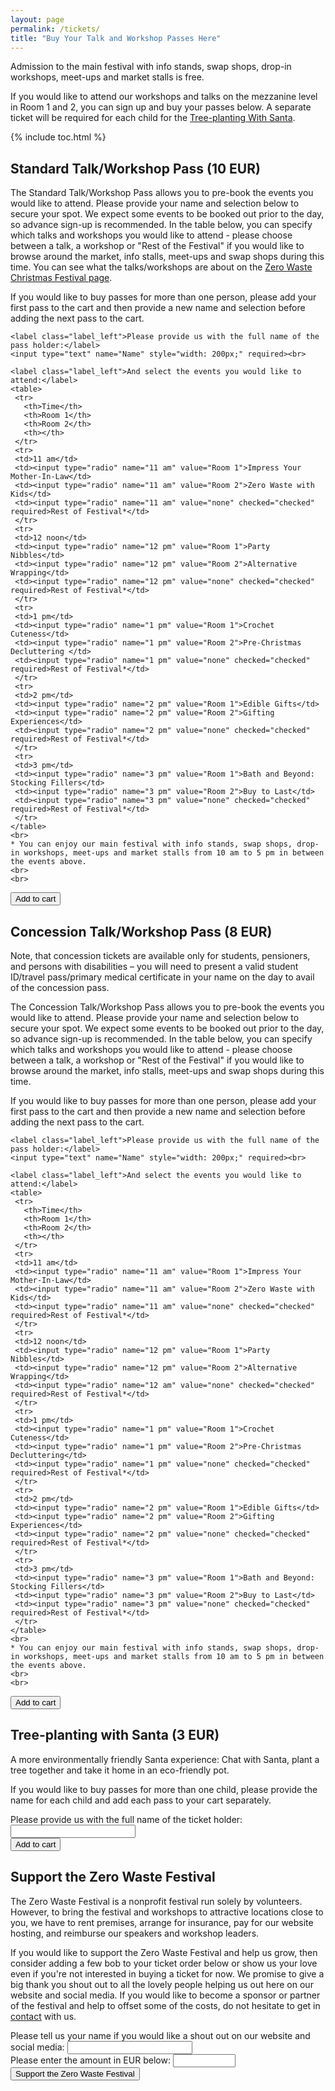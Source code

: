 ```yaml
---
layout: page
permalink: /tickets/
title: "Buy Your Talk and Workshop Passes Here"
---
```


Admission to the main festival with info stands, swap shops, drop-in workshops, meet-ups and market stalls is free. 

If you would like to attend our workshops and talks on the mezzanine level in Room 1 and 2, you can sign up and buy your passes below. A separate ticket will be required for each child for the [Tree-planting With Santa](#tree-planting-with-santa-3-eur).

<p data-fc-id="minicart" style="display:none;">
	<a href="https://zerowastefestival.foxycart.com/cart?cart=view">
	    View order summary:<br>
		<span data-fc-id="minicart-quantity">0</span>
		<span data-fc-id="minicart-singular"> item </span>
		<span data-fc-id="minicart-plural"> items </span>
		in cart. Total cost: EUR
		<span data-fc-id="minicart-order-total">0</span>
	</a>
</p>

{% include toc.html %}

## Standard Talk/Workshop Pass (10 EUR)

The Standard Talk/Workshop Pass allows you to pre-book the events you would like to attend. Please provide your name and selection below to secure your spot. We expect some events to be booked out prior to the day, so advance sign-up is recommended. In the table below, you can specify which talks and workshops you would like to attend - please choose between a talk, a workshop or "Rest of the Festival" if you would like to browse around the market, info stalls, meet-ups and swap shops during this time. You can see what the talks/workshops are about on the [Zero Waste Christmas Festival page](/2018-12-festival/#talks-and-workshops).

If you would like to buy passes for more than one person, please add your first pass to the cart and then provide a new name and selection before adding the next pass to the cart.

<div>
  <form action="https://zerowastefestival.foxycart.com/cart" method="post" accept-charset="utf-8">  
    <input type="hidden" name="name" value="Standard Talk/Workshop Pass" />
    <input type="hidden" name="price" value="10" />
    <input type="hidden" name="code" value="standard_pass" />
	
	<label class="label_left">Please provide us with the full name of the pass holder:</label>
	<input type="text" name="Name" style="width: 200px;" required><br>	
	
    <label class="label_left">And select the events you would like to attend:</label>	
	<table>
	 <tr>
	   <th>Time</th>
	   <th>Room 1</th>
	   <th>Room 2</th>
	   <th></th>
	 </tr>
	 <tr>
	 <td>11 am</td>
	 <td><input type="radio" name="11 am" value="Room 1">Impress Your Mother-In-Law</td>
	 <td><input type="radio" name="11 am" value="Room 2">Zero Waste with Kids</td>
	 <td><input type="radio" name="11 am" value="none" checked="checked" required>Rest of Festival*</td>
	 </tr>
	 <tr>
	 <td>12 noon</td>	
	 <td><input type="radio" name="12 pm" value="Room 1">Party Nibbles</td>
	 <td><input type="radio" name="12 pm" value="Room 2">Alternative Wrapping</td>
	 <td><input type="radio" name="12 pm" value="none" checked="checked" required>Rest of Festival*</td>
	 </tr>
	 <tr>
	 <td>1 pm</td>
	 <td><input type="radio" name="1 pm" value="Room 1">Crochet Cuteness</td>
	 <td><input type="radio" name="1 pm" value="Room 2">Pre-Christmas Decluttering </td>
	 <td><input type="radio" name="1 pm" value="none" checked="checked" required>Rest of Festival*</td>	 
	 </tr>
	 <tr>
	 <td>2 pm</td>
	 <td><input type="radio" name="2 pm" value="Room 1">Edible Gifts</td>
	 <td><input type="radio" name="2 pm" value="Room 2">Gifting Experiences</td>
	 <td><input type="radio" name="2 pm" value="none" checked="checked" required>Rest of Festival*</td>
	 </tr>
	 <tr>
	 <td>3 pm</td>
	 <td><input type="radio" name="3 pm" value="Room 1">Bath and Beyond: Stocking Fillers</td>
	 <td><input type="radio" name="3 pm" value="Room 2">Buy to Last</td>
	 <td><input type="radio" name="3 pm" value="none" checked="checked" required>Rest of Festival*</td>
	 </tr>
	</table>
	<br>
    * You can enjoy our main festival with info stands, swap shops, drop-in workshops, meet-ups and market stalls from 10 am to 5 pm in between the events above.
	<br>
	<br>
  <input type="submit" value="Add to cart" class="submit" />
  </form>
</div>


## Concession Talk/Workshop Pass (8 EUR)

Note, that concession tickets are available only for students, pensioners, and persons with disabilities – you will need to present a valid student ID/travel pass/primary medical certificate in your name on the day to avail of the concession pass.

The Concession Talk/Workshop Pass allows you to pre-book the events you would like to attend. Please provide your name and selection below to secure your spot. We expect some events to be booked out prior to the day, so advance sign-up is recommended. In the table below, you can specify which talks and workshops you would like to attend - please choose between a talk, a workshop or "Rest of the Festival" if you would like to browse around the market, info stalls, meet-ups and swap shops during this time.

If you would like to buy passes for more than one person, please add your first pass to the cart and then provide a new name and selection before adding the next pass to the cart.

<div>
  <form action="https://zerowastefestival.foxycart.com/cart" method="post" accept-charset="utf-8">  
    <input type="hidden" name="name" value="Concession Talk/Workshop Pass " />
    <input type="hidden" name="price" value="8" />
    <input type="hidden" name="code" value="concession_pass" />
	
	<label class="label_left">Please provide us with the full name of the pass holder:</label>
	<input type="text" name="Name" style="width: 200px;" required><br>	
	
    <label class="label_left">And select the events you would like to attend:</label>	
	<table>
	 <tr>
	   <th>Time</th>
	   <th>Room 1</th>
	   <th>Room 2</th>
	   <th></th>
	 </tr>
	 <tr>
	 <td>11 am</td>
	 <td><input type="radio" name="11 am" value="Room 1">Impress Your Mother-In-Law</td>
	 <td><input type="radio" name="11 am" value="Room 2">Zero Waste with Kids</td>
	 <td><input type="radio" name="11 am" value="none" checked="checked" required>Rest of Festival*</td>
	 </tr>
	 <tr>
	 <td>12 noon</td>	
	 <td><input type="radio" name="12 pm" value="Room 1">Party Nibbles</td>
	 <td><input type="radio" name="12 pm" value="Room 2">Alternative Wrapping</td>
	 <td><input type="radio" name="12 am" value="none" checked="checked" required>Rest of Festival*</td>
	 </tr>
	 <tr>
	 <td>1 pm</td>
	 <td><input type="radio" name="1 pm" value="Room 1">Crochet Cuteness</td>
	 <td><input type="radio" name="1 pm" value="Room 2">Pre-Christmas Decluttering</td>	
	 <td><input type="radio" name="1 pm" value="none" checked="checked" required>Rest of Festival*</td> 
	 </tr>
	 <tr>
	 <td>2 pm</td>
	 <td><input type="radio" name="2 pm" value="Room 1">Edible Gifts</td>
	 <td><input type="radio" name="2 pm" value="Room 2">Gifting Experiences</td>
	 <td><input type="radio" name="2 pm" value="none" checked="checked" required>Rest of Festival*</td>
	 </tr>
	 <tr>
	 <td>3 pm</td>
	 <td><input type="radio" name="3 pm" value="Room 1">Bath and Beyond: Stocking Fillers</td>
	 <td><input type="radio" name="3 pm" value="Room 2">Buy to Last</td>
	 <td><input type="radio" name="3 pm" value="none" checked="checked" required>Rest of Festival*</td>
	 </tr>
	</table>
	<br>
    * You can enjoy our main festival with info stands, swap shops, drop-in workshops, meet-ups and market stalls from 10 am to 5 pm in between the events above.
	<br>
	<br>
  <input type="submit" value="Add to cart" class="submit" />
  </form>
</div>

## Tree-planting with Santa (3 EUR)

A more environmentally friendly Santa experience: Chat with Santa, plant a tree together and take it home in an eco-friendly pot.

If you would like to buy passes for more than one child, please provide the name for each child and add each pass to your cart separately.

<div>
  <form action="https://zerowastefestival.foxycart.com/cart" method="post" accept-charset="utf-8">  
    <input type="hidden" name="name" value="Tree-planting with Santa" />
    <input type="hidden" name="price" value="3" />
    <input type="hidden" name="code" value="tree_planting" />
	<label class="label_left">Please provide us with the full name of the ticket holder:</label>
	<input type="text" name="Name" style="width: 200px;" required><br>
  <input type="submit" value="Add to cart" class="submit" />
  </form>
</div>


## Support the Zero Waste Festival

The Zero Waste Festival is a nonprofit festival run solely by volunteers. However, to bring the festival and workshops to attractive locations close to you, we have to rent premises, arrange for insurance, pay for our website hosting, and reimburse our speakers and workshop leaders. 

If you would like to support the Zero Waste Festival and help us grow, then consider adding a few bob to your ticket order below or show us your love even if you're not interested in buying a ticket for now. We promise to give a big thank you shout out to all the lovely people helping us out here on our website and social media. If you would like to become a sponsor or partner of the festival and help to offset some of the costs, do not hesitate to get in [contact](/get-involved) with us.

<div>
  <form action="https://zerowastefestival.foxycart.com/cart" method="post" accept-charset="utf-8">  
    <input type="hidden" name="name" value="Support the Zero Waste Festival" />
    <input type="hidden" name="code" value="donation" />
	<label class="label_left">Please tell us your name if you would like a shout out on our website and social media:</label>
	<input type="text" name="Name" style="width: 200px;"><br>	
	<label class="label_left">Please enter the amount in EUR below:</label>
    <input type="number" name="price" style="width: 100px;" pattern= "[0-9]" min="1" required/><br>
  <input type="submit" value="Support the Zero Waste Festival" class="submit" />
  </form>
</div>

<p data-fc-id="minicart" style="display:none;">
	<a href="https://zerowastefestival.foxycart.com/cart?cart=view">
	    View order summary:<br>
		<span data-fc-id="minicart-quantity">0</span>
		<span data-fc-id="minicart-singular"> item </span>
		<span data-fc-id="minicart-plural"> items </span>
		in cart. Total cost: EUR
		<span data-fc-id="minicart-order-total">0</span>
	</a>
</p>



